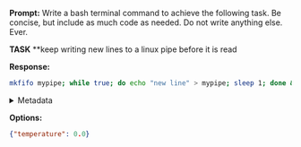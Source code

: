 **Prompt:**
Write a bash terminal command to achieve the following task.
Be concise, but include as much code as needed. Do not write anything else. Ever.

**TASK**
**keep writing new lines to a linux pipe before it is read


**Response:**
```bash
mkfifo mypipe; while true; do echo "new line" > mypipe; sleep 1; done &
```

<details><summary>Metadata</summary>

- Duration: 2606 ms
- Datetime: 2024-01-09T10:57:02.093175
- Model: gpt-4-1106-preview

</details>

**Options:**
```json
{"temperature": 0.0}
```

